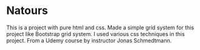 # Natours
This is a project with pure html and css. Made a simple grid system for this project like Bootstrap grid system.
I used various css techniques in this project. From a Udemy course by instructor Jonas Schmedtmann.
